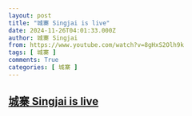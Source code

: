 ```yaml
---
layout: post
title: "城寨 Singjai is live"
date: 2024-11-26T04:01:33.000Z
author: 城寨 Singjai
from: https://www.youtube.com/watch?v=8gHxS2Olh9k
tags: [ 城寨 ]
comments: True
categories: [ 城寨 ]
---
```

<!--1732593693000-->
[城寨 Singjai is live](https://www.youtube.com/watch?v=8gHxS2Olh9k)
------

<div>

</div>
